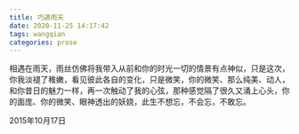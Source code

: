 ```yaml
---
title: 巧遇雨天
date: 2020-11-25 14:17:42
tags: wangqian
categories: prose
---
```

相遇在雨天，雨丝仿佛将我带入从前和你的时光一切的情景有点神似，只是这次，你我淡褪了稚嫩，看见彼此各自的变化，只是微笑，你的微笑、那么纯美、动人，和你昔日的魅力一样，再一次触动了我的心弦，那种感觉隔了很久又涌上心头，你的面庞、你的微笑、眼神透出的妖娆，此生不想忘，不会忘，不敢忘。

2015年10月17日
